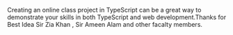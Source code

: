 Creating an online class project in TypeScript can be a great way to demonstrate your skills in both TypeScript and web development.Thanks for Best Idea Sir Zia Khan , Sir Ameen Alam and other facalty members.
